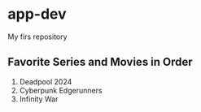 # app-dev
My firs repository

## Favorite Series and Movies in Order
1. Deadpool 2024
2. Cyberpunk Edgerunners
3. Infinity War
